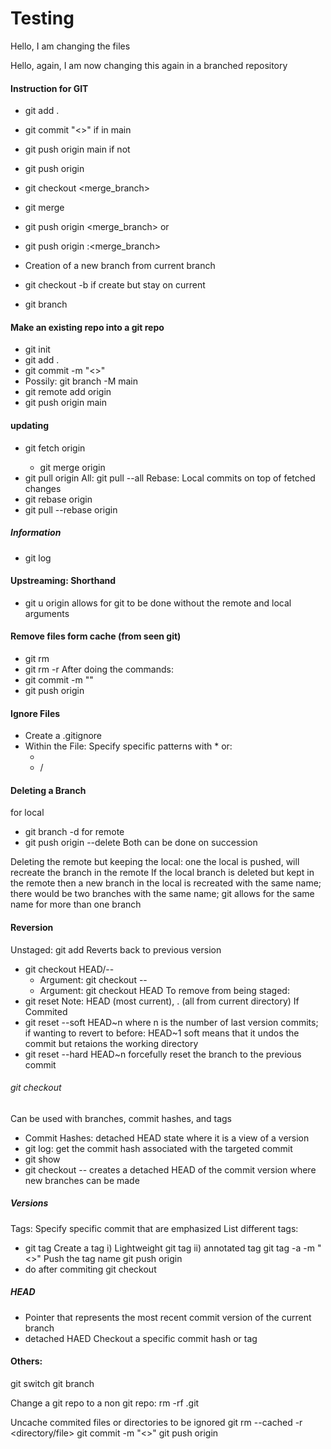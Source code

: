 # Testing

Hello, I am changing the files

Hello, again, I am now changing this again in a branched repository


#### Instruction for GIT


- git add .
- git commit "<>"
if in main
- git push origin main
if not 
- git push origin <branch>
- git checkout <merge_branch>
- git merge <branch>
- git push origin <merge_branch>
or
- git push origin <branch>:<merge_branch>

- Creation of a new branch from current branch
- git checkout -b <branch>
if create but stay on current
- git branch <branch>

#### Make an existing repo into a git repo
- git init
- git add .
- git commit -m "<>"
- Possily: git branch -M main
- git remote add origin <https>
- git push origin main

#### updating
- git fetch origin <branch>
    - git merge origin <branch>
- git pull origin <branch>
All:
git pull --all
Rebase: Local commits on top of fetched changes
- git rebase origin <branch>
- git pull --rebase origin <branch>
##### Information
- git log

#### Upstreaming: Shorthand
- git <command> u origin <branch>
allows for git <command> to be done without the remote and local arguments

#### Remove files form cache (from seen git)
- git rm <filename>
- git rm -r <directory>
After doing the commands:
- git commit -m "<message>"
- git push origin <branch>

#### Ignore Files
- Create a .gitignore
- Within the File: Specify specific patterns with * or:
    - <file>
    - <directory>/

#### Deleting a Branch
for local
- git branch -d <branch>
for remote
- git push origin --delete <branch>
Both can be done on succession

Deleting the remote but keeping the local: one the local is pushed, will recreate the branch in the remote
If the local branch is deleted but kept in the remote then a new branch in the local is recreated with the same name; there would be two branches
with the same name; git allows for the same name for more than one branch

#### Reversion
Unstaged: git add
Reverts back to previous version
- git checkout HEAD/--
    - Argument: git checkout -- <file>
    - Argument: git checkout HEAD <file>
To remove from being staged:
- git reset <filename or HEAD>
Note: HEAD (most current), . (all from current directory)
If Commited
- git reset --soft HEAD~n
where n is the number of last version commits; if wanting to revert to before: HEAD~1
soft means that it undos the commit but retaions the working directory
- git reset --hard HEAD~n
forcefully reset the branch to the previous commit
###### git checkout
Can be used with branches, commit hashes, and tags
- Commit Hashes: detached HEAD state where it is a view of a version
- git log: get the commit hash associated with the targeted commit
- git show <hash>
- git checkout <hash>
-- creates a detached HEAD of the commit version where new branches can be made
##### Versions
Tags: Specify specific commit that are emphasized
List different tags:
- git tag
Create a tag
i) Lightweight
git tag <tag>
ii) annotated tag
git tag -a <tag> -m "<>"
Push the tag name
git push origin <tag>
- do after commiting
git checkout <tag>
##### HEAD
- Pointer that represents the most recent commit version of the current branch
- detached HAED
Checkout a specific commit hash or tag

#### Others:
git switch
git branch

Change a git repo to a non git repo:
rm -rf .git

Uncache commited files or directories to be ignored
git rm --cached -r <directory/file>
git commit -m "<>"
git push origin <branch>